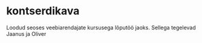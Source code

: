 # kontserdikava
Loodud seoses veebiarendajate kursusega lõputöö jaoks. 
Sellega tegelevad Jaanus ja Oliver
